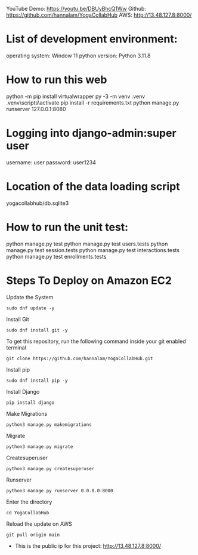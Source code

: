 YouTube Demo: https://youtu.be/DBUyBhcQ1Ww
Github: https://github.com/hannalam/YogaCollabHub
AWS: http://13.48.127.8:8000/


# List of development environment:

operating system: Window 11
python version: Python 3.11.8

# How to run this web

python -m pip install virtualwrapper
py -3 -m venv .venv
.venv\scripts\activate
pip install -r requirements.txt
python manage.py runserver 127.0.0.1:8080

# Logging into django-admin:super user

username: user
password: user1234

# Location of the data loading script

yogacollabhub/db.sqlite3

# How to run the unit test:

python manage.py test
python manage.py test users.tests
python manage.py test session.tests
python manage.py test interactions.tests
python manage.py test enrollments.tests


# Steps To Deploy on Amazon EC2

Update the System

`sudo dnf update -y`

Install Git

`sudo dnf install git -y`

To get this repository, run the following command inside your git enabled terminal

`git clone https://github.com/hannalam/YogaCollabHub.git`

Install pip

`sudo dnf install pip -y`

Install Django

`pip install django`

Make Migrations

`python3 manage.py makemigrations`

Migrate

`python3 manage.py migrate`

Createsuperuser

`python3 manage.py createsuperuser`

Runserver

`python3 manage.py runserver 0.0.0.0:8000`

Enter the directory

`cd YogaCollabHub`

Reload the update on AWS

`git pull origin main`

- This is the public ip for this project: http://13.48.127.8:8000/
